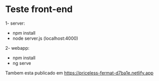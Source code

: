 # Teste front-end

1- server:
- npm install
- node server.js (localhost:4000)

2- webapp:
- npm install
- ng serve

Tambem esta publicado em https://priceless-fermat-d7ba1e.netlify.app
